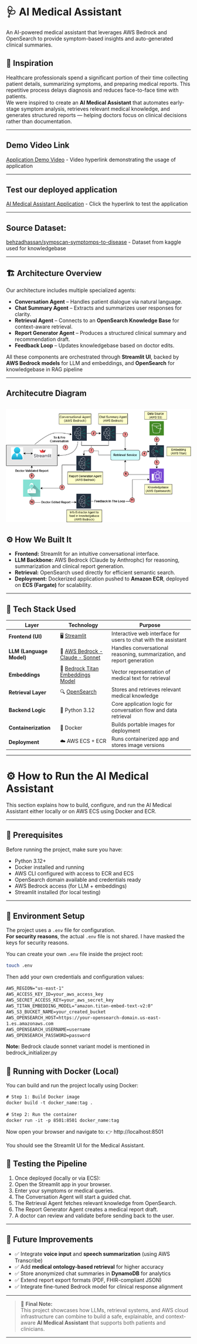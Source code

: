 # 🩺 AI Medical Assistant
An AI-powered medical assistant that leverages AWS Bedrock and OpenSearch to provide symptom-based insights and auto-generated clinical summaries.


## 🚀 Inspiration
Healthcare professionals spend a significant portion of their time collecting patient details, summarizing symptoms, and preparing medical reports. This repetitive process delays diagnosis and reduces face-to-face time with patients.  
We were inspired to create an **AI Medical Assistant** that automates early-stage symptom analysis, retrieves relevant medical knowledge, and generates structured reports — helping doctors focus on clinical decisions rather than documentation.


---
## Demo Video Link
[Application Demo Video](https://vimeo.com/1128464969/a7f24f5dae?share=copy&fl=sv&fe=ci) - Video hyperlink demonstrating the usage of application

---
## Test our deployed application
[AI Medical Assistant Application](http://medical-assistant-2101270208.us-east-1.elb.amazonaws.com/) - Click the hyperlink to test the application

---
## Source Dataset:
[behzadhassan/sympscan-symptomps-to-disease](https://www.kaggle.com/datasets/behzadhassan/sympscan-symptomps-to-disease?select=Diseases_and_Symptoms_dataset.csv) - Dataset from kaggle used for knowledgebase


---
## 🏗️ Architecture Overview
Our architecture includes multiple specialized agents:
- **Conversation Agent** – Handles patient dialogue via natural language.  
- **Chat Summary Agent** – Extracts and summarizes user responses for clarity.  
- **Retrieval Agent** – Connects to an **OpenSearch Knowledge Base** for context-aware retrieval.  
- **Report Generator Agent** – Produces a structured clinical summary and recommendation draft.  
- **Feedback Loop** – Updates knowledgebase based on doctor edits.  

All these components are orchestrated through **Streamlit UI**, backed by **AWS Bedrock models** for LLM and embeddings, and **OpenSearch** for knowledgebase in RAG pipeline

---
## Architecutre Diagram
![Architecture Diagram](/docs/no_bg_title_ai_medical_architecture.drawio.png)
---

## ⚙️ How We Built It
- **Frontend:** Streamlit for an intuitive conversational interface.  
- **LLM Backbone:** AWS Bedrock (Claude by Anthrophc) for reasoning, summarization and clinical report generation.  
- **Retrieval:** OpenSearch used directly  for efficient semantic search.    
- **Deployment:** Dockerized application pushed to **Amazon ECR**, deployed on **ECS (Fargate)** for scalability.  


---

## 🧩 Tech Stack Used

| Layer | Technology | Purpose |
|-------|-------------|----------|
| **Frontend (UI)** | 🖥️ [Streamlit](https://streamlit.io/) | Interactive web interface for users to chat with the assistant |
| **LLM (Language Model)** | 🧠 [AWS Bedrock - Claude - Sonnet](https://aws.amazon.com/bedrock/) | Handles conversational reasoning, summarization, and report generation |
| **Embeddings** | 🧩 [Bedrock Titan Embeddings Model](https://docs.aws.amazon.com/bedrock/latest/userguide/what-is-bedrock.html) | Vector representation of medical text for retrieval |
| **Retrieval Layer** | 🔍 [OpenSearch](https://opensearch.org/) | Stores and retrieves relevant medical knowledge |
| **Backend Logic** | 🐍 Python 3.12 | Core application logic for conversation flow and data retrieval |
| **Containerization** | 🐳 Docker | Builds portable images for deployment |
| **Deployment** | ☁️ AWS ECS + ECR | Runs containerized app and stores image versions |
---

# ⚙️ How to Run the AI Medical Assistant

This section explains how to build, configure, and run the AI Medical Assistant either locally or on AWS ECS using Docker and ECR.

---

## 🧩 Prerequisites

Before running the project, make sure you have:

- Python 3.12+
- Docker installed and running
- AWS CLI configured with access to ECR and ECS
- OpenSearch domain available and credentials ready
- AWS Bedrock access (for LLM + embeddings)
- Streamlit installed (for local testing)

---

## 🔐 Environment Setup

The project uses a `.env` file for configuration.  
**For security reasons**, the actual `.env` file is not shared. I have masked the keys for security reasons.

You can create your own `.env` file inside the project root:

```bash
touch .env
```
Then add your own credentials and configuration values:


```
AWS_REGION="us-east-1"
AWS_ACCESS_KEY_ID=your_aws_access_key
AWS_SECRET_ACCESS_KEY=your_aws_secret_key
AWS_TITAN_EMBEDDING_MODEL="amazon.titan-embed-text-v2:0"
AWS_S3_BUCKET_NAME=your_created_bucket
AWS_OPENSEARCH_HOST=https://your-opensearch-domain.us-east-1.es.amazonaws.com
AWS_OPENSEARCH_USERNAME=username
AWS_OPENSEARCH_PASSWORD=password
```
**Note:** Bedrock claude sonnet variant model is mentioned in bedrock_initializer.py


## 🐳 Running with Docker (Local)

You can build and run the project locally using Docker:
```
# Step 1: Build Docker image
docker build -t docker_name:tag .

# Step 2: Run the container
docker run -it -p 8501:8501 docker_name:tag
```

Now open your browser and navigate to:
👉 http://localhost:8501

You should see the Streamlit UI for the Medical Assistant.

## 🧠 Testing the Pipeline

1) Once deployed (locally or via ECS):
2) Open the Streamlit app in your browser.
3) Enter your symptoms or medical queries.
4) The Conversation Agent will start a guided chat.
5) The Retrieval Agent fetches relevant knowledge from OpenSearch.
6) The Report Generator Agent creates a medical report draft.
7) A doctor can review and validate before sending back to the user.

---


## 🧭 Future Improvements

- ✅ Integrate **voice input** and **speech summarization** (using AWS Transcribe)  
- ✅ Add **medical ontology-based retrieval** for higher accuracy  
- ✅ Store anonymized chat summaries in **DynamoDB** for analytics  
- ✅ Extend report export formats (PDF, FHIR-compliant JSON)  
- ✅ Integrate fine-tuned Bedrock model for clinical response alignment  

---

> 🚀 **Final Note:**  
> This project showcases how LLMs, retrieval systems, and AWS cloud infrastructure can combine to build a safe, explainable, and context-aware **AI Medical Assistant** that supports both patients and clinicians.

---
